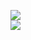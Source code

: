[![](https://img.shields.io/badge/Made%20With-Github%20Spray-lightgrey.svg?style=for-the-badge&logo=github)](https://github.com/Annihil/github-spray#20234)  
[![](https://i.imgur.com/2DrTn0Z.gif)](https://github.com/Annihil/github-spray)